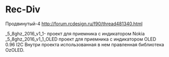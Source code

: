 # Rec-Div
Продвинутый-4
http://forum.rcdesign.ru/f90/thread481340.html

_5_8ghz_2016_v1_1- проект для приемника с индикатором Nokia
_5_8ghz_2016_v1_1_OLED  проект для приемника с индикатором OLED 0.96 I2C
Внутри проекта использованная в нем правленная библиотека OzOLED.

